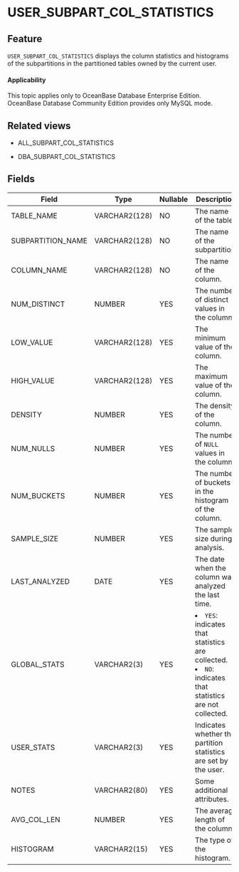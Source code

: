 USER_SUBPART_COL_STATISTICS
================================================

Feature
--------------------

`USER_SUBPART_COL_STATISTICS` displays the column statistics and histograms of the subpartitions in the partitioned tables owned by the current user.

<main id="notice" >
    <h4>Applicability</h4>
    <p>This topic applies only to OceanBase Database Enterprise Edition. OceanBase Database Community Edition provides only MySQL mode. </p>
  </main>

Related views
----------------------

* ALL_SUBPART_COL_STATISTICS

* DBA_SUBPART_COL_STATISTICS

Fields
----------------------

| Field | **Type** | **Nullable** | **Description** |
|-------------------|---------------|----------------|----------------------------------------------------------------------------------------------------------------------------|
| TABLE_NAME | VARCHAR2(128) | NO | The name of the table. |
| SUBPARTITION_NAME | VARCHAR2(128) | NO | The name of the subpartition. |
| COLUMN_NAME | VARCHAR2(128) | NO | The name of the column. |
| NUM_DISTINCT | NUMBER | YES | The number of distinct values in the column. |
| LOW_VALUE | VARCHAR2(128) | YES | The minimum value of the column. |
| HIGH_VALUE | VARCHAR2(128) | YES | The maximum value of the column. |
| DENSITY | NUMBER | YES | The density of the column. |
| NUM_NULLS | NUMBER | YES | The number of `NULL` values in the column. |
| NUM_BUCKETS | NUMBER | YES | The number of buckets in the histogram of the column. |
| SAMPLE_SIZE | NUMBER | YES | The sample size during analysis. |
| LAST_ANALYZED | DATE | YES | The date when the column was analyzed the last time. |
| GLOBAL_STATS | VARCHAR2(3) | YES | <li> `YES`: indicates that statistics are collected.   <li> `NO`: indicates that statistics are not collected. |
| USER_STATS | VARCHAR2(3) | YES | Indicates whether the partition statistics are set by the user. |
| NOTES | VARCHAR2(80) | YES | Some additional attributes. |
| AVG_COL_LEN | NUMBER | YES | The average length of the column. |
| HISTOGRAM | VARCHAR2(15) | YES | The type of the histogram. |
